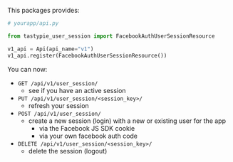 This packages provides:

```python
# yourapp/api.py

from tastypie_user_session import FacebookAuthUserSessionResource

v1_api = Api(api_name="v1")
v1_api.register(FacebookAuthUserSessionResource())
```

You can now:

- `GET /api/v1/user_session/`
  - see if you have an active session
- `PUT /api/v1/user_session/<session_key>/`
  - refresh your session
- `POST /api/v1/user_session/`
  - create a new session (login) with a new or existing user for the app
    - via the Facebook JS SDK cookie
    - via your own facebook auth code
- `DELETE /api/v1/user_session/<session_key>/`
  - delete the session (logout)
